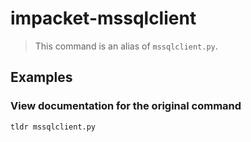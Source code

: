 # impacket-mssqlclient

> This command is an alias of `mssqlclient.py`.

## Examples

### View documentation for the original command

```bash
tldr mssqlclient.py
```
